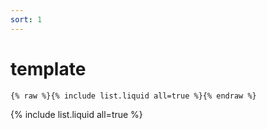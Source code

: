 ```yaml
---
sort: 1
---
```


# template

```
{% raw %}{% include list.liquid all=true %}{% endraw %}
```

{% include list.liquid all=true %}
